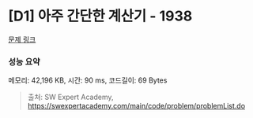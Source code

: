 # [D1] 아주 간단한 계산기 - 1938 

[문제 링크](https://swexpertacademy.com/main/code/problem/problemDetail.do?contestProbId=AV5PjsYKAMIDFAUq) 

### 성능 요약

메모리: 42,196 KB, 시간: 90 ms, 코드길이: 69 Bytes



> 출처: SW Expert Academy, https://swexpertacademy.com/main/code/problem/problemList.do